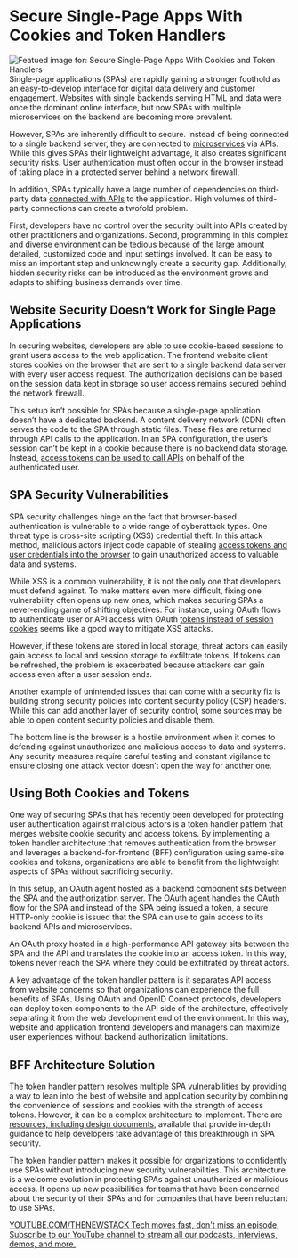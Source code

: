 # Secure Single-Page Apps With Cookies and Token Handlers
![Featued image for: Secure Single-Page Apps With Cookies and Token Handlers](https://cdn.thenewstack.io/media/2024/08/48e00c7a-pokerchips-1024x576.jpg)
Single-page applications (SPAs) are rapidly gaining a stronger foothold as an easy-to-develop interface for digital data delivery and customer engagement. Websites with single backends serving HTML and data were once the dominant online interface, but now SPAs with multiple microservices on the backend are becoming more prevalent.

However, SPAs are inherently difficult to secure. Instead of being connected to a single backend server, they are connected to [microservices](https://thenewstack.io/microservices/) via APIs. While this gives SPAs their lightweight advantage, it also creates significant security risks. User authentication must often occur in the browser instead of taking place in a protected server behind a network firewall.

In addition, SPAs typically have a large number of dependencies on third-party data [connected with APIs](https://thenewstack.io/api-management/) to the application. High volumes of third-party connections can create a twofold problem.

First, developers have no control over the security built into APIs created by other practitioners and organizations. Second, programming in this complex and diverse environment can be tedious because of the large amount detailed, customized code and input settings involved. It can be easy to miss an important step and unknowingly create a security gap. Additionally, hidden security risks can be introduced as the environment grows and adapts to shifting business demands over time.

## Website Security Doesn’t Work for Single Page Applications
In securing websites, developers are able to use cookie-based sessions to grant users access to the web application. The frontend website client stores cookies on the browser that are sent to a single backend data server with every user access request. The authorization decisions can be based on the session data kept in storage so user access remains secured behind the network firewall.

This setup isn’t possible for SPAs because a single-page application doesn’t have a dedicated backend. A content delivery network (CDN) often serves the code to the SPA through static files. These files are returned through API calls to the application. In an SPA configuration, the user’s session can’t be kept in a cookie because there is no backend data storage. Instead, [access tokens can be used to call APIs](https://thenewstack.io/jwts-on-a-journey-sending-jwt-access-tokens-across-apis/) on behalf of the authenticated user.

## SPA Security Vulnerabilities
SPA security challenges hinge on the fact that browser-based authentication is vulnerable to a wide range of cyberattack types. One threat type is cross-site scripting (XSS) credential theft. In this attack method, malicious actors inject code capable of stealing [access tokens and user credentials into the browser](https://thenewstack.io/best-practices-for-storing-access-tokens-in-the-browser/) to gain unauthorized access to valuable data and systems.

While XSS is a common vulnerability, it is not the only one that developers must defend against. To make matters even more difficult, fixing one vulnerability often opens up new ones, which makes securing SPAs a never-ending game of shifting objectives. For instance, using OAuth flows to authenticate user or API access with OAuth [tokens instead of session cookies](https://thenewstack.io/how-to-handle-sessions-with-cookies-and-tokens/) seems like a good way to mitigate XSS attacks.

However, if these tokens are stored in local storage, threat actors can easily gain access to local and session storage to exfiltrate tokens. If tokens can be refreshed, the problem is exacerbated because attackers can gain access even after a user session ends.

Another example of unintended issues that can come with a security fix is building strong security policies into content security policy (CSP) headers. While this can add another layer of security control, some sources may be able to open content security policies and disable them.

The bottom line is the browser is a hostile environment when it comes to defending against unauthorized and malicious access to data and systems. Any security measures require careful testing and constant vigilance to ensure closing one attack vector doesn’t open the way for another one.

## Using Both Cookies and Tokens
One way of securing SPAs that has recently been developed for protecting user authentication against malicious actors is a token handler pattern that merges website cookie security and access tokens. By implementing a token handler architecture that removes authentication from the browser and leverages a backend-for-frontend (BFF) configuration using same-site cookies and tokens, organizations are able to benefit from the lightweight aspects of SPAs without sacrificing security.

In this setup, an OAuth agent hosted as a backend component sits between the SPA and the authorization server. The OAuth agent handles the OAuth flow for the SPA and instead of the SPA being issued a token, a secure HTTP-only cookie is issued that the SPA can use to gain access to its backend APIs and microservices.

An OAuth proxy hosted in a high-performance API gateway sits between the SPA and the API and translates the cookie into an access token. In this way, tokens never reach the SPA where they could be exfiltrated by threat actors.

A key advantage of the token handler pattern is it separates API access from website concerns so that organizations can experience the full benefits of SPAs. Using OAuth and OpenID Connect protocols, developers can deploy token components to the API side of the architecture, effectively separating it from the web development end of the environment. In this way, website and application frontend developers and managers can maximize user experiences without backend authorization limitations.

## BFF Architecture Solution
The token handler pattern resolves multiple SPA vulnerabilities by providing a way to lean into the best of website and application security by combining the convenience of sessions and cookies with the strength of access tokens. However, it can be a complex architecture to implement. There are [resources, including design documents](https://curity.io/resources/learn/token-handler-overview/), available that provide in-depth guidance to help developers take advantage of this breakthrough in SPA security.

The token handler pattern makes it possible for organizations to confidently use SPAs without introducing new security vulnerabilities. This architecture is a welcome evolution in protecting SPAs against unauthorized or malicious access. It opens up new possibilities for teams that have been concerned about the security of their SPAs and for companies that have been reluctant to use SPAs.

[
YOUTUBE.COM/THENEWSTACK
Tech moves fast, don't miss an episode. Subscribe to our YouTube
channel to stream all our podcasts, interviews, demos, and more.
](https://youtube.com/thenewstack?sub_confirmation=1)